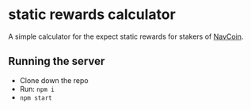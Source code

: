 # static rewards calculator

A simple calculator for the expect static rewards for stakers of [NavCoin](www.navcoin.org).  

## Running the server

- Clone down the repo
- Run: `npm i`
- `npm start`
